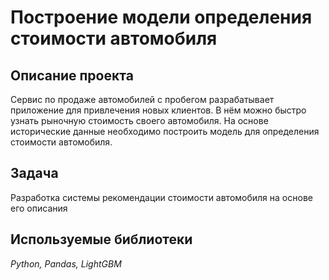 # Построение модели определения стоимости автомобиля


## Описание проекта

Сервис по продаже автомобилей с пробегом  разрабатывает приложение для привлечения новых клиентов. В нём можно быстро узнать рыночную стоимость своего автомобиля. На основе исторические данные необходимо построить модель для определения стоимости автомобиля.

## Задача

Разработка системы рекомендации стоимости автомобиля на основе его описания

## Используемые библиотеки
*Python, Pandas, LightGBM*

